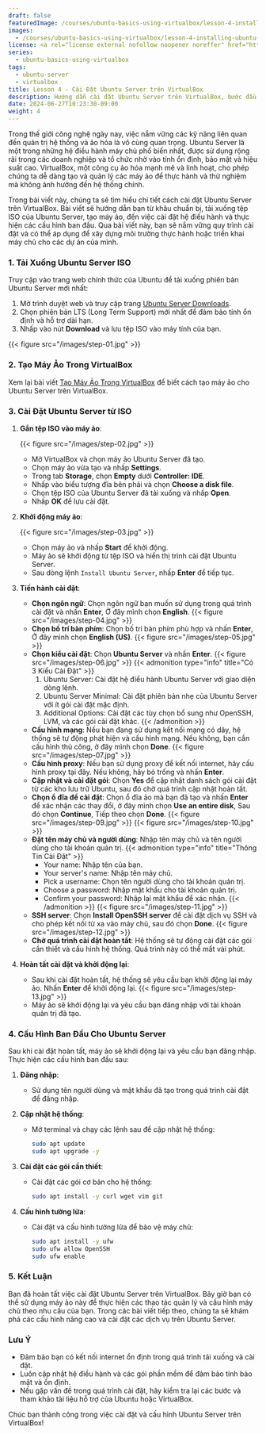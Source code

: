 ```yaml
---
draft: false
featuredImage: /courses/ubuntu-basics-using-virtualbox/lesson-4-installing-ubuntu-server-on-virtualbox.webp
images:
  - /courses/ubuntu-basics-using-virtualbox/lesson-4-installing-ubuntu-server-on-virtualbox.webp
license: <a rel="license external nofollow noopener noreffer" href="https://creativecommons.org/licenses/by-nc/4.0/" target="_blank">CC BY-NC 4.0</a>
series:
  - ubuntu-basics-using-virtualbox
tags:
  - ubuntu-server
  - virtualbox
title: Lesson 4 - Cài Đặt Ubuntu Server trên VirtualBox
description: Hướng dẫn cài đặt Ubuntu Server trên VirtualBox, bước đầu tiên để tạo máy chủ ảo trên máy tính cá nhân.
date: 2024-06-27T10:23:30-09:00
weight: 4
---
```


Trong thế giới công nghệ ngày nay, việc nắm vững các kỹ năng liên quan đến quản trị hệ thống và ảo hóa là vô cùng quan trọng. Ubuntu Server là một trong những hệ điều hành máy chủ phổ biến nhất, được sử dụng rộng rãi trong các doanh nghiệp và tổ chức nhờ vào tính ổn định, bảo mật và hiệu suất cao. VirtualBox, một công cụ ảo hóa mạnh mẽ và linh hoạt, cho phép chúng ta dễ dàng tạo và quản lý các máy ảo để thực hành và thử nghiệm mà không ảnh hưởng đến hệ thống chính.

Trong bài viết này, chúng ta sẽ tìm hiểu chi tiết cách cài đặt Ubuntu Server trên VirtualBox. Bài viết sẽ hướng dẫn bạn từ khâu chuẩn bị, tải xuống tệp ISO của Ubuntu Server, tạo máy ảo, đến việc cài đặt hệ điều hành và thực hiện các cấu hình ban đầu. Qua bài viết này, bạn sẽ nắm vững quy trình cài đặt và có thể áp dụng để xây dựng môi trường thực hành hoặc triển khai máy chủ cho các dự án của mình.

### 1. Tải Xuống Ubuntu Server ISO

Truy cập vào trang web chính thức của Ubuntu để tải xuống phiên bản Ubuntu Server mới nhất:

1. Mở trình duyệt web và truy cập trang [Ubuntu Server Downloads](https://ubuntu.com/download/server).
2. Chọn phiên bản LTS (Long Term Support) mới nhất để đảm bảo tính ổn định và hỗ trợ dài hạn.
3. Nhấp vào nút **Download** và lưu tệp ISO vào máy tính của bạn.

{{< figure src="/images/step-01.jpg" >}}

### 2. Tạo Máy Ảo Trong VirtualBox

Xem lại bài viết [Tạo Máy Ảo Trong VirtualBox](/courses/ubuntu-basics-using-virtualbox/lesson-3-creating-a-virtual-machine-in-virtualbox) để biết cách tạo máy ảo cho Ubuntu Server trên VirtualBox.

### 3. Cài Đặt Ubuntu Server từ ISO

1. **Gắn tệp ISO vào máy ảo**:

    {{< figure src="/images/step-02.jpg" >}}

   - Mở VirtualBox và chọn máy ảo Ubuntu Server đã tạo.
   - Chọn máy ảo vừa tạo và nhấp **Settings**.
   - Trong tab **Storage**, chọn **Empty** dưới **Controller: IDE**.
   - Nhấp vào biểu tượng đĩa bên phải và chọn **Choose a disk file**.
   - Chọn tệp ISO của Ubuntu Server đã tải xuống và nhấp **Open**.
   - Nhấp **OK** để lưu cài đặt.

2. **Khởi động máy ảo**:

   {{< figure src="/images/step-03.jpg" >}}

   - Chọn máy ảo và nhấp **Start** để khởi động.
   - Máy ảo sẽ khởi động từ tệp ISO và hiển thị trình cài đặt Ubuntu Server.
   - Sau dòng lệnh `Install Ubuntu Server`, nhấp **Enter** để tiếp tục.

3. **Tiến hành cài đặt**:
     - **Chọn ngôn ngữ**: Chọn ngôn ngữ bạn muốn sử dụng trong quá trình cài đặt và nhấn **Enter**, Ở đây mình chọn **English**.
    {{< figure src="/images/step-04.jpg" >}}
     - **Chọn bố trí bàn phím**: Chọn bố trí bàn phím phù hợp và nhấn **Enter**, Ở đây mình chọn **English (US)**.
        {{< figure src="/images/step-05.jpg" >}}
     - **Chọn kiểu cài đặt**: Chọn **Ubuntu Server** và nhấn **Enter**.
        {{< figure src="/images/step-06.jpg" >}}
    {{< admonition type="info" title="Có 3 Kiểu Cài Đặt" >}}
       1. Ubuntu Server: Cài đặt hệ điều hành Ubuntu Server với giao diện dòng lệnh.
       2. Ubuntu Server Minimal: Cài đặt phiên bản nhẹ của Ubuntu Server với ít gói cài đặt mặc định.
       3. Additional Options: Cài đặt các tùy chọn bổ sung như OpenSSH, LVM, và các gói cài đặt khác.
    {{< /admonition >}}
     - **Cấu hình mạng**: Nếu bạn đang sử dụng kết nối mạng có dây, hệ thống sẽ tự động phát hiện và cấu hình mạng. Nếu không, bạn cần cấu hình thủ công, ở đây mình chọn **Done**.
    {{< figure src="/images/step-07.jpg" >}}
     - **Cấu hình proxy**: Nếu bạn sử dụng proxy để kết nối internet, hãy cấu hình proxy tại đây. Nếu không, hãy bỏ trống và nhấn **Enter**.
     - **Cập nhật và cài đặt gói**: Chọn **Yes** để cập nhật danh sách gói cài đặt từ các kho lưu trữ Ubuntu, sau đó chờ quá trình cập nhật hoàn tất.
     - **Chọn ổ đĩa để cài đặt**: Chọn ổ đĩa ảo mà bạn đã tạo và nhấn **Enter** để xác nhận các thay đổi, ở đây mình chọn **Use an entire disk**, Sau đó chọn **Continue**, Tiếp theo chọn **Done**.
        {{< figure src="/images/step-09.jpg" >}}
        {{< figure src="/images/step-10.jpg" >}}
     - **Đặt tên máy chủ và người dùng**: Nhập tên máy chủ và tên người dùng cho tài khoản quản trị.
        {{< admonition type="info" title="Thông Tin Cài Đặt" >}}
         - Your name: Nhập tên của bạn.
         - Your server's name: Nhập tên máy chủ.
         - Pick a username: Chọn tên người dùng cho tài khoản quản trị.
         - Choose a password: Nhập mật khẩu cho tài khoản quản trị.
         - Confirm your password: Nhập lại mật khẩu để xác nhận.
         {{< /admonition >}}
         {{< figure src="/images/step-11.jpg" >}}
     - **SSH server**: Chọn **Install OpenSSH server** để cài đặt dịch vụ SSH và cho phép kết nối từ xa vào máy chủ, sau đó chọn **Done**.
        {{< figure src="/images/step-12.jpg" >}}
     - **Chờ quá trình cài đặt hoàn tất**: Hệ thống sẽ tự động cài đặt các gói cần thiết và cấu hình hệ thống. Quá trình này có thể mất vài phút.
  
4. **Hoàn tất cài đặt và khởi động lại**:
   - Sau khi cài đặt hoàn tất, hệ thống sẽ yêu cầu bạn khởi động lại máy ảo. Nhấn **Enter** để khởi động lại.
    {{< figure src="/images/step-13.jpg" >}}
   - Máy ảo sẽ khởi động lại và yêu cầu bạn đăng nhập với tài khoản quản trị đã tạo.

### 4. Cấu Hình Ban Đầu Cho Ubuntu Server

Sau khi cài đặt hoàn tất, máy ảo sẽ khởi động lại và yêu cầu bạn đăng nhập. Thực hiện các cấu hình ban đầu sau:

1. **Đăng nhập**:
   - Sử dụng tên người dùng và mật khẩu đã tạo trong quá trình cài đặt để đăng nhập.

2. **Cập nhật hệ thống**:
   - Mở terminal và chạy các lệnh sau để cập nhật hệ thống:

     ```bash
     sudo apt update
     sudo apt upgrade -y
     ```

3. **Cài đặt các gói cần thiết**:
   - Cài đặt các gói cơ bản cho hệ thống:

     ```bash
     sudo apt install -y curl wget vim git
     ```

4. **Cấu hình tường lửa**:
   - Cài đặt và cấu hình tường lửa để bảo vệ máy chủ:

     ```bash
     sudo apt install -y ufw
     sudo ufw allow OpenSSH
     sudo ufw enable
     ```

### 5. Kết Luận

Bạn đã hoàn tất việc cài đặt Ubuntu Server trên VirtualBox. Bây giờ bạn có thể sử dụng máy ảo này để thực hiện các thao tác quản lý và cấu hình máy chủ theo nhu cầu của bạn. Trong các bài viết tiếp theo, chúng ta sẽ khám phá các cấu hình nâng cao và cài đặt các dịch vụ trên Ubuntu Server.

### Lưu Ý

- Đảm bảo bạn có kết nối internet ổn định trong quá trình tải xuống và cài đặt.
- Luôn cập nhật hệ điều hành và các gói phần mềm để đảm bảo tính bảo mật và ổn định.
- Nếu gặp vấn đề trong quá trình cài đặt, hãy kiểm tra lại các bước và tham khảo tài liệu hỗ trợ của Ubuntu hoặc VirtualBox.

Chúc bạn thành công trong việc cài đặt và cấu hình Ubuntu Server trên VirtualBox!
